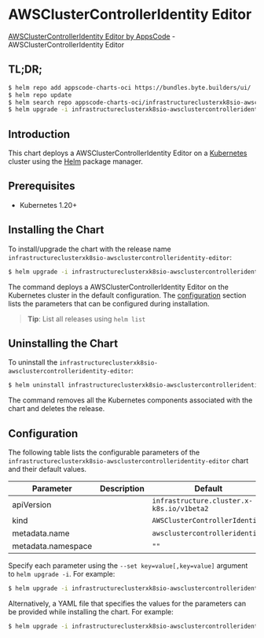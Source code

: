 # AWSClusterControllerIdentity Editor

[AWSClusterControllerIdentity Editor by AppsCode](https://byte.builders) - AWSClusterControllerIdentity Editor

## TL;DR;

```bash
$ helm repo add appscode-charts-oci https://bundles.byte.builders/ui/
$ helm repo update
$ helm search repo appscode-charts-oci/infrastructureclusterxk8sio-awsclustercontrolleridentity-editor --version=v0.4.18
$ helm upgrade -i infrastructureclusterxk8sio-awsclustercontrolleridentity-editor appscode-charts-oci/infrastructureclusterxk8sio-awsclustercontrolleridentity-editor -n default --create-namespace --version=v0.4.18
```

## Introduction

This chart deploys a AWSClusterControllerIdentity Editor on a [Kubernetes](http://kubernetes.io) cluster using the [Helm](https://helm.sh) package manager.

## Prerequisites

- Kubernetes 1.20+

## Installing the Chart

To install/upgrade the chart with the release name `infrastructureclusterxk8sio-awsclustercontrolleridentity-editor`:

```bash
$ helm upgrade -i infrastructureclusterxk8sio-awsclustercontrolleridentity-editor appscode-charts-oci/infrastructureclusterxk8sio-awsclustercontrolleridentity-editor -n default --create-namespace --version=v0.4.18
```

The command deploys a AWSClusterControllerIdentity Editor on the Kubernetes cluster in the default configuration. The [configuration](#configuration) section lists the parameters that can be configured during installation.

> **Tip**: List all releases using `helm list`

## Uninstalling the Chart

To uninstall the `infrastructureclusterxk8sio-awsclustercontrolleridentity-editor`:

```bash
$ helm uninstall infrastructureclusterxk8sio-awsclustercontrolleridentity-editor -n default
```

The command removes all the Kubernetes components associated with the chart and deletes the release.

## Configuration

The following table lists the configurable parameters of the `infrastructureclusterxk8sio-awsclustercontrolleridentity-editor` chart and their default values.

|     Parameter      | Description |                       Default                        |
|--------------------|-------------|------------------------------------------------------|
| apiVersion         |             | <code>infrastructure.cluster.x-k8s.io/v1beta2</code> |
| kind               |             | <code>AWSClusterControllerIdentity</code>            |
| metadata.name      |             | <code>awsclustercontrolleridentity</code>            |
| metadata.namespace |             | <code>""</code>                                      |


Specify each parameter using the `--set key=value[,key=value]` argument to `helm upgrade -i`. For example:

```bash
$ helm upgrade -i infrastructureclusterxk8sio-awsclustercontrolleridentity-editor appscode-charts-oci/infrastructureclusterxk8sio-awsclustercontrolleridentity-editor -n default --create-namespace --version=v0.4.18 --set apiVersion=infrastructure.cluster.x-k8s.io/v1beta2
```

Alternatively, a YAML file that specifies the values for the parameters can be provided while
installing the chart. For example:

```bash
$ helm upgrade -i infrastructureclusterxk8sio-awsclustercontrolleridentity-editor appscode-charts-oci/infrastructureclusterxk8sio-awsclustercontrolleridentity-editor -n default --create-namespace --version=v0.4.18 --values values.yaml
```

